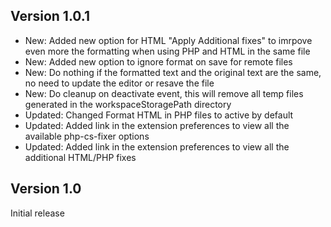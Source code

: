 ## Version 1.0.1

-   New: Added new option for HTML "Apply Additional fixes" to imrpove even more the formatting when using PHP and HTML in the same file
-   New: Added new option to ignore format on save for remote files
-   New: Do nothing if the formatted text and the original text are the same, no need to update the editor or resave the file
-   New: Do cleanup on deactivate event, this will remove all temp files generated in the workspaceStoragePath directory
-   Updated: Changed Format HTML in PHP files to active by default
-   Updated: Added link in the extension preferences to view all the available php-cs-fixer options
-   Updated: Added link in the extension preferences to view all the additional HTML/PHP fixes

## Version 1.0

Initial release
